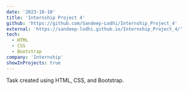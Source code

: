 ```yaml
---
date: '2023-10-10'
title: 'Internship Project 4'
github: 'https://github.com/Sandeep-Lodhi/Internship_Project_4'
external: 'https://sandeep-lodhi.github.io/Internship_Project_4/'
tech:
  - HTML
  - CSS
  - Bootstrap
company: 'Internship'
showInProjects: true
---
```


Task created using HTML, CSS, and Bootstrap.
